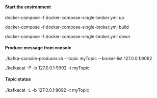 #### Start the environment

docker-compose -f docker-compose-single-broker.yml up

docker-compose -f docker-compose-single-broker.yml build

docker-compose -f docker-compose-single-broker.yml down


#### Produce message from console

./kafka-console-producer.sh --topic myTopic --broker-list 127.0.0.1:9092

./kafkacat -P -b 127.0.0.1:9092 -t myTopic

#### Topic status

./kafkacat -L -b 127.0.0.1:9092 -t myTopic